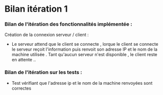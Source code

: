 ﻿
# Bilan itération 1

### Bilan de l'itération des fonctionnalités implémentée :

Création de la connexion serveur / client :
* Le serveur attend que le client se connecte ,
 lorque le client se connecte le serveur reçoit l'information puis renvoit son adresse IP et le nom de la machine utilisée .
Tant qu'aucun serveur n'est disponible , le client reste en attente ..

### Bilan de l'itération sur les tests :

* Test vérifiant que l'adresse ip et le nom de la machine renvoyées sont correctes
